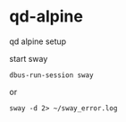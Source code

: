 # qd-alpine
qd alpine setup

start sway
```
dbus-run-session sway
```
or
```
sway -d 2> ~/sway_error.log
```

